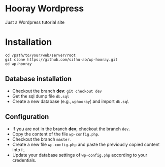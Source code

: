 # Hooray Wordpress

Just a Wordpress tutorial site

# Installation

    cd /path/to/your/web/server/root
    git clone https://github.com/sithu-ab/wp-hooray.git
    cd wp-hooray

## Database installation

- Checkout the branch **dev**: `git checkout dev`
- Get the sql dump file `db.sql`
- Create a new database (e.g., `wphooray`) and import `db.sql`

## Configuration

- If you are not in the branch **dev**, checkout the branch `dev`.
- Copy the content of the file `wp-config.php`.
- Checkout the branch `master`.
- Create a new file `wp-config.php` and paste the previously copied content into it.
- Update your database settings of `wp-config.php` according to your credentials.
